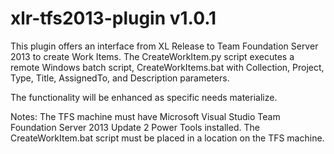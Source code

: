 # xlr-tfs2013-plugin v1.0.1

This plugin offers an interface from XL Release to Team Foundation Server 2013 to create Work Items.  The CreateWorkItem.py script executes a remote Windows batch script, CreateWorkItems.bat with Collection, Project, Type, Title, AssignedTo, and Description parameters.

The functionality will be enhanced as specific needs materialize.

Notes:  The TFS machine must have Microsoft Visual Studio Team Foundation Server 2013 Update 2 Power Tools installed.  The CreateWorkItem.bat script must be placed in a location on the TFS machine.
